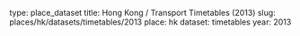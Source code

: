 type: place_dataset
title: Hong Kong / Transport Timetables (2013)
slug: places/hk/datasets/timetables/2013
place: hk
dataset: timetables
year: 2013
